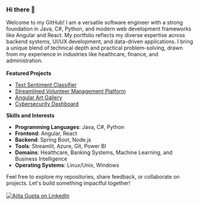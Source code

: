 ### Hi there 👋

Welcome to my GitHub! I am a versatile software engineer with a strong foundation in Java, C#, Python, and modern web development frameworks like Angular and React. My portfolio reflects my diverse expertise across backend systems, UI/UX development, and data-driven applications. I bring a unique blend of technical depth and practical problem-solving, drawn from my experience in industries like healthcare, finance, and administration.
<br><br>
**Featured Projects**
<br>

- [Text Sentiment Classifier](https://github.com/ajitagupta/textsentimentclassifier)
- [Streamlined Volunteer Management Platform](https://github.com/ajitagupta/react-volunteer-management-system)
- [Angular Art Gallery](https://github.com/ajitagupta/angular-art-gallery)
- [Cybersecurity Dashboard](https://github.com/ajitagupta/streamlit-cybersecurity-dashboard)

**Skills and Interests**
<br>
- **Programming Languages**: Java, C#, Python
- **Frontend**: Angular, React
- **Backend**: Spring Boot, Node.js
- **Tools**: Streamlit, Azure, Git, Power BI
- **Domains**: Healthcare, Banking Systems, Machine Learning, and Business Intelligence
- **Operating Systems**: Linux/Unix, Windows

Feel free to explore my repositories, share feedback, or collaborate on projects. Let's build something impactful together!
<br><br>
[![Ajita Gupta on LinkedIn](https://img.shields.io/badge/LinkedIn-0077B5?style=for-the-badge&logo=linkedin&logoColor=white)](https://www.linkedin.com/in/ajita-gupta-430900109/)

<!--
**ajitagupta/ajitagupta** is a ✨ _special_ ✨ repository because its `README.md` (this file) appears on your GitHub profile.


More ideas up and about me:

- 🔭 I last wrote a [streamlit dashboard](https://github.com/ajitagupta/streamlit-cybersecurity-dashboard)
- 🌱 I’m currently learning azure, c#, .net
- 👯 I’m looking to collaborate on anything
- 🤔 I’m looking for help with the UI/UX design
- 💬 Ask me about Java, python, full-stack, computer science, linux
- 📫 How to reach me: LinkedIn
- 😄 Pronouns: she
- ⚡ Fun fact: I love to play
-->
